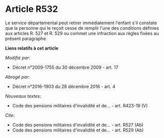# Article R532

Le service départemental peut retirer immédiatement l'enfant s'il constate que la personne qui le reçoit cesse de remplir
l'une des conditions définies aux articles R. 527 et R. 529 ou commet une infraction aux règles fixées au présent paragraphe.

**Liens relatifs à cet article**

_Modifié par_:

  - Décret n°2009-1755 du 30 décembre 2009 - art. 17

_Abrogé par_:

  - Décret n°2016-1903 du 28 décembre 2016 - art. 4

_Nouveaux textes_:

  - Code des pensions militaires d'invalidité et de... - art. R423-19 (V)

_Cite_:

  - Code des pensions militaires d'invalidité et de... - art. R527 (Ab)
  - Code des pensions militaires d'invalidité et de... - art. R529 (Ab)
